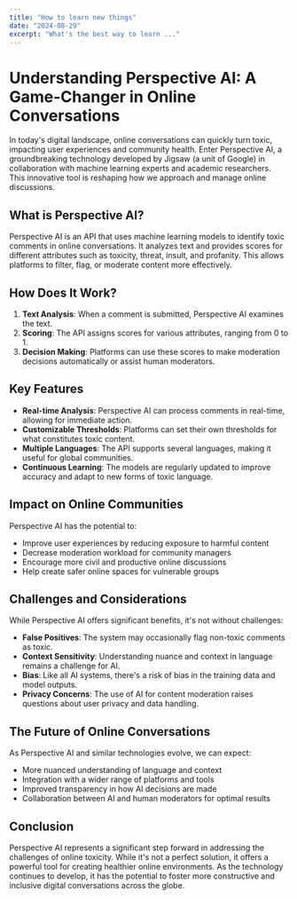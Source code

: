 ```yaml
---
title: "How to learn new things"
date: "2024-08-29"
excerpt: "What's the best way to learn ..."
---
```

# Understanding Perspective AI: A Game-Changer in Online Conversations

In today's digital landscape, online conversations can quickly turn toxic, impacting user experiences and community health. Enter Perspective AI, a groundbreaking technology developed by Jigsaw (a unit of Google) in collaboration with machine learning experts and academic researchers. This innovative tool is reshaping how we approach and manage online discussions.

## What is Perspective AI?

Perspective AI is an API that uses machine learning models to identify toxic comments in online conversations. It analyzes text and provides scores for different attributes such as toxicity, threat, insult, and profanity. This allows platforms to filter, flag, or moderate content more effectively.

## How Does It Work?

1. **Text Analysis**: When a comment is submitted, Perspective AI examines the text.
2. **Scoring**: The API assigns scores for various attributes, ranging from 0 to 1.
3. **Decision Making**: Platforms can use these scores to make moderation decisions automatically or assist human moderators.

## Key Features

- **Real-time Analysis**: Perspective AI can process comments in real-time, allowing for immediate action.
- **Customizable Thresholds**: Platforms can set their own thresholds for what constitutes toxic content.
- **Multiple Languages**: The API supports several languages, making it useful for global communities.
- **Continuous Learning**: The models are regularly updated to improve accuracy and adapt to new forms of toxic language.

## Impact on Online Communities

Perspective AI has the potential to:

- Improve user experiences by reducing exposure to harmful content
- Decrease moderation workload for community managers
- Encourage more civil and productive online discussions
- Help create safer online spaces for vulnerable groups

## Challenges and Considerations

While Perspective AI offers significant benefits, it's not without challenges:

- **False Positives**: The system may occasionally flag non-toxic comments as toxic.
- **Context Sensitivity**: Understanding nuance and context in language remains a challenge for AI.
- **Bias**: Like all AI systems, there's a risk of bias in the training data and model outputs.
- **Privacy Concerns**: The use of AI for content moderation raises questions about user privacy and data handling.

## The Future of Online Conversations

As Perspective AI and similar technologies evolve, we can expect:

- More nuanced understanding of language and context
- Integration with a wider range of platforms and tools
- Improved transparency in how AI decisions are made
- Collaboration between AI and human moderators for optimal results

## Conclusion

Perspective AI represents a significant step forward in addressing the challenges of online toxicity. While it's not a perfect solution, it offers a powerful tool for creating healthier online environments. As the technology continues to develop, it has the potential to foster more constructive and inclusive digital conversations across the globe.
